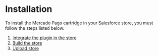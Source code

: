 # Installation

To install the Mercado Pago cartridge in your Salesforce store, you must follow the steps listed below.

1. [Integrate the plugin in the store](/developers/en/docs/salesforce/installation/plugin-integration)
2. [Build the store](/developers/en/docs/salesforce/installation/store-build)
3. [Upload store](/developers/en/docs/salesforce/installation/store-deploy)